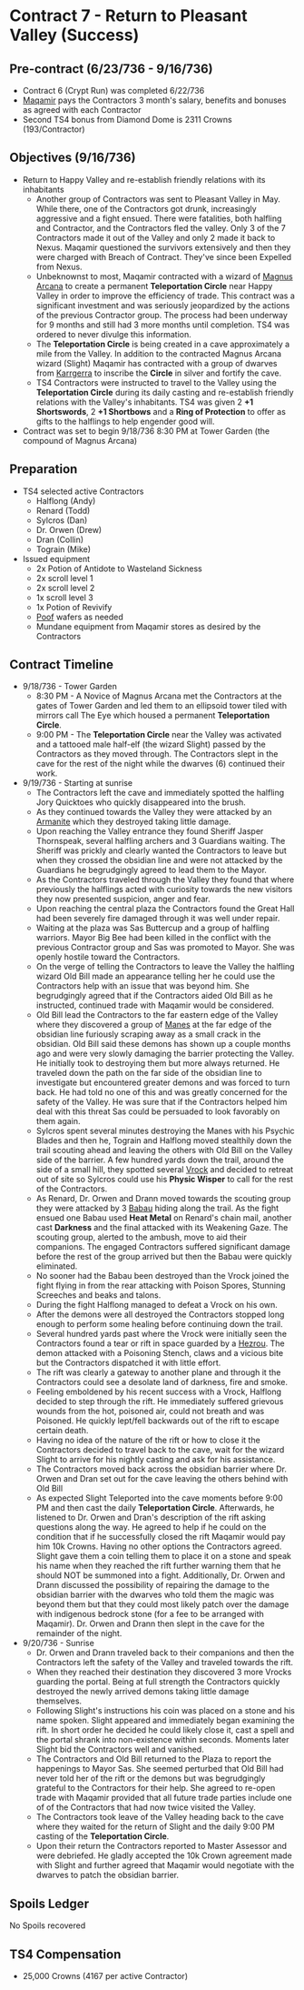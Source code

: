 # Contract 7 - Return to Pleasant Valley (Success)

## Pre-contract (6/23/736 - 9/16/736)
* Contract 6 (Crypt Run) was completed 6/22/736
* [Maqamir](../../markdown/company.md) pays the Contractors 3 month's salary, benefits and bonuses as agreed with each Contractor
* Second TS4 bonus from Diamond Dome is 2311 Crowns (193/Contractor)

## Objectives (9/16/736)
* Return to Happy Valley and re-establish friendly relations with its inhabitants
  * Another group of Contractors was sent to Pleasant Valley in May. While there, one of the Contractors got drunk, increasingly aggressive and a fight ensued. There were fatalities, both halfling and Contractor, and the Contractors fled the valley. Only 3 of the 7 Contractors made it out of the Valley and only 2 made it back to Nexus. Maqamir questioned the survivors extensively and then they were charged with Breach of Contract. They've since been Expelled from Nexus.
  * Unbeknownst to most, Maqamir contracted with a wizard of [Magnus Arcana](../../markdown/wizards.md) to create a permanent __Teleportation Circle__ near Happy Valley in order to improve the efficiency of trade. This contract was a significant investment and was seriously jeopardized by the actions of the previous Contractor group. The process had been underway for 9 months and still had 3 more months until completion. TS4 was ordered to never divulge this information.
  * The __Teleportation Circle__ is being created in a cave approximately a mile from the Valley. In addition to the contracted Magnus Arcana wizard (Slight) Maqamir has contracted with a group of dwarves from [Karrgerra](../../markdown/trade-partner-2.md) to inscribe the __Circle__ in silver and fortify the cave.
  * TS4 Contractors were instructed to travel to the Valley using the __Teleportation Circle__ during its daily casting and re-establish friendly relations with the Valley's inhabitants. TS4 was given 2 __+1 Shortswords__, 2 __+1 Shortbows__ and a __Ring of Protection__ to offer as gifts to the halflings to help engender good will.
* Contract was set to begin 9/18/736 8:30 PM at Tower Garden (the compound of Magnus Arcana)

## Preparation
* TS4 selected active Contractors
  * Halflong (Andy)
  * Renard (Todd)
  * Sylcros (Dan)
  * Dr. Orwen (Drew)
  * Dran (Collin)
  * Tograin (Mike)
* Issued equipment
  * 2x Potion of Antidote to Wasteland Sickness
  * 2x scroll level 1
  * 2x scroll level 2
  * 1x scroll level 3
  * 1x Potion of Revivify
  * [Poof](../../markdown/poof.md) wafers as needed
  * Mundane equipment from Maqamir stores as desired by the Contractors

## Contract Timeline
* 9/18/736 - Tower Garden
  * 8:30 PM - A Novice of Magnus Arcana met the Contractors at the gates of Tower Garden and led them to an ellipsoid tower tiled with mirrors call The Eye which housed a permanent __Teleportation Circle__.
  * 9:00 PM - The __Teleportation Circle__ near the Valley was activated and a tattooed male half-elf (the wizard Slight) passed by the Contractors as they moved through. The Contractors slept in the cave for the rest of the night while the dwarves (6) continued their work.
* 9/19/736 - Starting at sunrise
  * The Contractors left the cave and immediately spotted the halfling Jory Quicktoes who quickly disappeared into the brush.
  * As they continued towards the Valley they were attacked by an [Armanite](https://www.dndbeyond.com/avatars/thumbnails/266/330/1000/1000/636596677808633175.png) which they destroyed taking little damage.
  * Upon reaching the Valley entrance they found Sheriff Jasper Thornspeak, several halfling archers and 3 Guardians waiting. The Sheriff was prickly and clearly wanted the Contractors to leave but when they crossed the obsidian line and were not attacked by the Guardians he begrudgingly agreed to lead them to the Mayor.
  * As the Contractors traveled through the Valley they found that where previously the halflings acted with curiosity towards the new visitors they now presented suspicion, anger and fear.
  * Upon reaching the central plaza the Contractors found the Great Hall had been severely fire damaged through it was well under repair.
  * Waiting at the plaza was Sas Buttercup and a group of halfling warriors. Mayor Big Bee had been killed in the conflict with the previous Contractor group and Sas was promoted to Mayor. She was openly hostile toward the Contractors.
  * On the verge of telling the Contractors to leave the Valley the halfling wizard Old Bill made an appearance telling her he could use the Contractors help with an issue that was beyond him. She begrudgingly agreed that if the Contractors aided Old Bill as he instructed, continued trade with Maqamir would be considered.
  * Old Bill lead the Contractors to the far eastern edge of the Valley where they discovered a group of [Manes](https://www.dndbeyond.com/avatars/thumbnails/30781/625/1000/1000/638061931777676406.png) at the far edge of the obsidian line furiously scraping away as a small crack in the obsidian. Old Bill said these demons has shown up a couple months ago and were very slowly damaging the barrier protecting the Valley. He initially took to destroying them but more always returned. He traveled down the path on the far side of the obsidian line to investigate but encountered greater demons and was forced to turn back. He had told no one of this and was greatly concerned for the safety of the Valley. He was sure that if the Contractors helped him deal with this threat Sas could be persuaded to look favorably on them again.
  * Sylcros spent several minutes destroying the Manes with his Psychic Blades and then he, Tograin and Halflong moved stealthily down the trail scouting ahead and leaving the others with Old Bill on the Valley side of the barrier. A few hundred yards down the trail, around the side of a small hill, they spotted several [Vrock](https://www.dndbeyond.com/avatars/thumbnails/30781/648/1000/1000/638061932392542985.png) and decided to retreat out of site so Sylcros could use his __Physic Wisper__ to call for the rest of the Contractors.
  * As Renard, Dr. Orwen and Drann moved towards the scouting group they were attacked by 3 [Babau](https://www.dndbeyond.com/avatars/thumbnails/25746/153/1000/1000/637880557159096680.jpeg) hiding along the trail. As the fight ensued one Babau used __Heat Metal__ on Renard's chain mail, another cast __Darkness__ and the final attacked with its Weakening Gaze. The scouting group, alerted to the ambush, move to aid their companions. The engaged Contractors suffered significant damage before the rest of the group arrived but then the Babau were quickly eliminated.
  * No sooner had the Babau been destroyed than the Vrock joined the fight flying in from the rear attacking with Poison Spores, Stunning Screeches and beaks and talons.
  * During the fight Halflong managed to defeat a Vrock on his own.
  * After the demons were all destroyed the Contractors stopped long enough to perform some healing before continuing down the trail.
  * Several hundred yards past where the Vrock were initially seen the Contractors found a tear or rift in space guarded by a [Hezrou](https://www.dndbeyond.com/avatars/thumbnails/30781/620/1000/1000/638061931586077246.png). The demon attacked with a Poisoning Stench, claws and a vicious bite but the Contractors dispatched it with little effort.
  * The rift was clearly a gateway to another plane and through it the Contractors could see a desolate land of darkness, fire and smoke.
  * Feeling emboldened by his recent success with a Vrock, Halflong decided to step through the rift. He immediately suffered grievous wounds from the hot, poisoned air, could not breath and was Poisoned. He quickly lept/fell backwards out of the rift to escape certain death.
  * Having no idea of the nature of the rift or how to close it the Contractors decided to travel back to the cave, wait for the wizard Slight to arrive for his nightly casting and ask for his assistance.
  * The Contractors moved back across the obsidian barrier where Dr. Orwen and Dran set out for the cave leaving the others behind with Old Bill
  * As expected Slight Teleported into the cave moments before 9:00 PM and then cast the daily __Teleportation Circle__. Afterwards, he listened to Dr. Orwen and Dran's description of the rift asking questions along the way. He agreed to help if he could on the condition that if he successfully closed the rift Maqamir would pay him 10k Crowns. Having no other options the Contractors agreed. Slight gave them a coin telling them to place it on a stone and speak his name when they reached the rift further warning them that he should NOT be summoned into a fight. Additionally, Dr. Orwen and Drann discussed the possibility of repairing the damage to the obsidian barrier with the dwarves who told them the magic was beyond them but that they could most likely patch over the damage with indigenous bedrock stone (for a fee to be arranged with Maqamir). Dr. Orwen and Drann then slept in the cave for the remainder of the night.
* 9/20/736 - Sunrise
  * Dr. Orwen and Drann traveled back to their companions and then the Contractors left the safety of the Valley and traveled towards the rift.
  * When they reached their destination they discovered 3 more Vrocks guarding the portal. Being at full strength the Contractors quickly destroyed the newly arrived demons taking little damage themselves.
  * Following Slight's instructions his coin was placed on a stone and his name spoken. Slight appeared and immediately began examining the rift. In short order he decided he could likely close it, cast a spell and the portal shrank into non-existence within seconds. Moments later Slight bid the Contractors well and vanished.
  * The Contractors and Old Bill returned to the Plaza to report the happenings to Mayor Sas. She seemed perturbed that Old Bill had never told her of the rift or the demons but was begrudgingly grateful to the Contractors for their help. She agreed to re-open trade with Maqamir provided that all future trade parties include one of of the Contractors that had now twice visited the Valley.
  * The Contractors took leave of the Valley heading back to the cave where they waited for the return of Slight and the daily 9:00 PM casting of the __Teleportation Circle__.
  * Upon their return the Contractors reported to Master Assessor and were debriefed. He gladly accepted the 10k Crown agreement made with Slight and further agreed that Maqamir would negotiate with the dwarves to patch the obsidian barrier.

## Spoils Ledger
No Spoils recovered

## TS4 Compensation
* 25,000 Crowns (4167 per active Contractor)